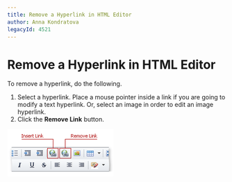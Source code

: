 ```yaml
---
title: Remove a Hyperlink in HTML Editor
author: Anna Kondratova
legacyId: 4521
---
```

# Remove a Hyperlink in HTML Editor
To remove a hyperlink, do the following.
1. Select a hyperlink. Place a mouse pointer inside a link if you are going to modify a text hyperlink. Or, select an image in order to edit an image hyperlink.
2. Click the **Remove Link** button.

![ASPxHtmlEditor-CreateHyperlink](../../../images/img7362.png)